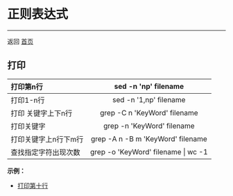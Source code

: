 
# 正则表达式
---

 返回 [首页](https://github.com/1364354238/zxd.github.io)
 
 <a name='index'></a>

 ## 打印
 
 | 打印第n行 | sed -n 'np' filename |
 | :----- | :-------: |
 | 打印1-n行 | sed -n '1,np' filename |
 | 打印 关键字上下n行 | grep -C n 'KeyWord' filename |
 | 打印关键字 | grep -n 'KeyWord' filename |
 | 打印关键字上n行下m行 | grep -A n -B m 'KeyWord' filename |
 | 查找指定字符出现次数 | grep -o 'KeyWord' filename \| wc -1 |
    
  **示例：**
      
   - [打印第十行](https://leetcode-cn.com/problems/tenth-line/solution/da-yin-di-shi-xing-cha-zhao-chang-yong-ming-ling-b/)
      

